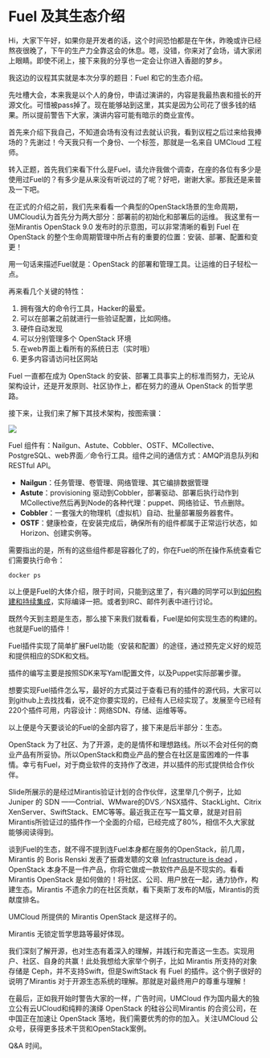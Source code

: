 # Fuel 及其生态介绍

Hi，大家下午好，如果你是开发者的话，这个时间恐怕都是在午休，昨晚或许已经熬夜很晚了，下午的生产力全靠这会的休息。嗯，没错，你来对了会场，请大家闭上眼睛。即使不闭上，接下来我的分享也一定会让你进入香甜的梦乡。

我这边的议程其实就是本次分享的题目：Fuel 和它的生态介绍。


先吐槽大会，本来我是以个人的身份，申请过演讲的，内容是我最热衷和擅长的开源文化。可惜被pass掉了。现在能够站到这里，其实是因为公司花了很多钱的结果。所以提前警告下大家，演讲内容可能有暗示的商业宣传。

首先来介绍下我自己，不知道会场有没有过去就认识我，看到议程之后过来给我捧场的？先谢过！今天我只有一个身份、一个标签，那就是一名来自 UMCloud 工程师。

转入正题，首先我们来看下什么是Fuel，请允许我做个调查，在座的各位有多少是使用过Fuel的？有多少是从来没有听说过的了呢？好吧，谢谢大家。那我还是来普及一下吧。

在正式的介绍之前，我们先来看看一个典型的OpenStack场景的生命周期，UMCloud认为首先分为两大部分：部署前的初始化和部署后的运维。 我这里有一张Mirantis OpenStack 9.0 发布时的示意图，可以非常清晰的看到 Fuel 在OpenStack 的整个生命周期管理中所占有的重要的位置：安装、部署、配置和变更！

用一句话来描述Fuel就是：OpenStack 的部署和管理工具。让运维的日子轻松一点。

再来看几个关键的特性：

1. 拥有强大的命令行工具，Hacker的最爱。
2. 可以在部署之前就进行一些验证配置，比如网络。
3. 硬件自动发现
4. 可以分别管理多个 OpenStack 环境
5. 在web界面上看所有的系统日志（实时哦）
6. 更多内容请访问社区网站


Fuel 一直都在成为 OpenStack 的安装、部署工具事实上的标准而努力，无论从架构设计，还是开发原则、社区协作上，都在努力的遵从 OpenStack 的哲学思路。

接下来，让我们来了解下其技术架构，按图索骥：

![](https://www.fuel-infra.org/static/img/fuelScheme.png)

Fuel 组件有：Nailgun、Astute、Cobbler、OSTF、MCollective、PostgreSQL、web界面／命令行工具。组件之间的通信方式：AMQP消息队列和 RESTful API。

* **Nailgun**：任务管理、卷管理、网络管理、其它编排数据管理
* **Astute**：provisioning 驱动到Cobbler，部署驱动、部署后执行动作到MCollective然后再到Node的各种代理：puppet、网络验证、节点删除。
* **Cobbler**：一套强大的物理机（虚拟机）自动、批量部署服务器套件。
* **OSTF**：健康检查，在安装完成后，确保所有的组件都属于正常运行状态，如Horizon、创建实例等。

需要指出的是，所有的这些组件都是容器化了的，你在Fuel的所在操作系统查看它们需要执行命令：

```
docker ps 
```

以上便是Fuel的大体介绍，限于时间，只能到这里了，有兴趣的同学可以到[如何构建和持续集成](http://docs.openstack.org/developer/fuel-docs/devdocs/buildsystem.html)，实际编译一把。或者到IRC、邮件列表中进行讨论。

既然今天到主题是生态，那么接下来我们就看看，Fuel是如何实现生态的构建的。也就是Fuel的插件！

Fuel插件实现了简单扩展Fuel功能（安装和配置）的途径，通过预先定义好的规范和提供相应的SDK和文档。

插件的编写主要是按照SDK来写Yaml配置文件，以及Puppet实际部署步骤。

想要实现Fuel插件怎么写，最好的方式莫过于查看已有的插件的源代码，大家可以到github上去找找看，说不定你要实现的，已经有人已经实现了。发展至今已经有220个插件可用，内容设计：网络SDN、存储、运维等等。

以上便是今天要谈论的Fuel的全部内容了，接下来是后半部分：生态。

OpenStack 为了社区、为了开源，走的是情怀和理想路线。所以不会对任何的商业产品有所妥协。所以OpenStack和商业产品的整合在社区是蛮困难的一件事情。幸亏有Fuel，对于商业软件的支持作了改进，并以插件的形式提供给合作伙伴。

Slide所展示的是经过Mirantis验证计划的合作伙伴，这里举几个例子，比如 Juniper 的 SDN ——Contrial、WMware的DVS／NSX插件、StackLight、Citrix XenServer、SwiftStack、EMC等等。最近我正在写一篇文章，就是对目前Mirantis所验证过的插件作一个全面的介绍，已经完成了80%，相信不久大家就能够阅读得到。

谈到Fuel的生态，就不得不提到连Fuel本身都在服务的OpenStack，前几周，Mirantis 的 Boris Renski 发表了振聋发聩的文章 [Infrastructure is dead](https://www.mirantis.com/blog/infrastructure-software-is-dead/) ，OpenStack 本身不是一件产品，你将它做成一款软件产品是不现实的。看看 Mirantis OpenStack 是如何做的！将社区、公司、用户放在一起，通力协作，构建生态。Mirantis 不遗余力的在社区贡献，看下奥斯丁发布的M版，Mirantis的贡献度排名。

UMCloud 所提供的 Mirantis OpenStack 是这样子的。

Mirantis 无锁定哲学思路等最好体现。

我们深刻了解开源，也对生态有着深入的理解，并践行和完善这一生态。实现用户、社区、自身的共赢！此处我想给大家举个例子，比如 Mirantis 所支持的对象存储是 Ceph，并不支持Swift，但是SwiftStack 有 Fuel 的插件。这个例子很好的说明了Mirantis 对于开源生态系统的理解。那就是对最终用户的尊重与理解！

在最后，正如我开始时警告大家的一样，广告时间，UMCloud 作为国内最大的独立公有云UCloud和纯粹的演绎 OpenStack 的硅谷公司Mirantis 的合资公司，在中国正在加速让 OpenStack 落地，我们需要优秀的你的加入。关注UMCloud 公众号，获得更多技术干货和OpenStack案例。

Q&A 时间。
